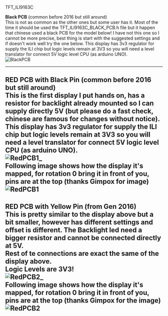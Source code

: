 TFT_ILI9163C


<b>Black PCB</b> (common before 2016 but still around)<br>
This is not as common as the other ones but some user has it. Most of the time it should be used the TFT_ILI9163C_BLACK_PCB.h file but it happen that chinese used a black PCB for the model below! I have not this one so I cannot be more precise, best thing is start with the suggested settings and if doesn't work well try the one below. This display has 3v3 regulator for supply the ILI chip but logic levels remain at 3V3 so you will need a level translator for connect 5V logic level CPU (as arduino UNO).<br>
![BlackPCB](https://github.com/sumotoy/TFT_ILI9163C/blob/Docs/images/ILI9163C_blackPCB.png)

-------------------------------------------------------------------------------------------
<b>RED PCB with Black Pin</b> (common before 2016 but still around)<br>
This is the first display I put hands on, has a resistor for backlight already mounted so I can supply directly 5V (but please do a fast check, chinese are famous for changes without notice). This display has 3v3 regulator for supply the ILI chip but logic levels remain at 3V3 so you will need a level translator for connect 5V logic level CPU (as arduino UNO).<br>
![RedPCB1_](https://github.com/sumotoy/TFT_ILI9163C/blob/Docs/images/ored.jpg)
<br>Following image shows how the display it's mapped, for rotation 0 bring it in front of you, pins are at the top (thanks Gimpox for image)<br>
![RedPCB1](https://github.com/sumotoy/TFT_ILI9163C/blob/Docs/images/ILI9163C_blackPin.png)
-------------------------------------------------------------------------------------------
<b>RED PCB with Yellow Pin</b> (from Gen 2016)<br>
This is pretty similar to the display above but a bit smaller, however has different settings and offset is different. The Backlight led need a bigger resistor and cannot be connected directly at 5V.<br>
Rest of te connections are exact the same of the display above.<br>
Logic Levels are 3V3!<br>
![RedPCB2_](https://github.com/sumotoy/TFT_ILI9163C/blob/Docs/images/yell.JPG)
<br>Following image shows how the display it's mapped, for rotation 0 bring it in front of you, pins are at the top (thanks Gimpox for the image)<br>
![RedPCB2](https://github.com/sumotoy/TFT_ILI9163C/blob/Docs/images/ILI9163C_yellowPin.png)
-------------------------------------------------------------------------------------------
